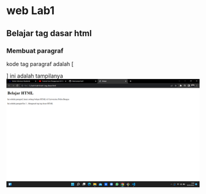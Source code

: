# web Lab1
## Belajar tag dasar html

### Membuat paragraf
kode tag paragraf adalah [<p>]
ini adalah tampilanya
![ Gambar 1 ](screenshoot/ss1.png)